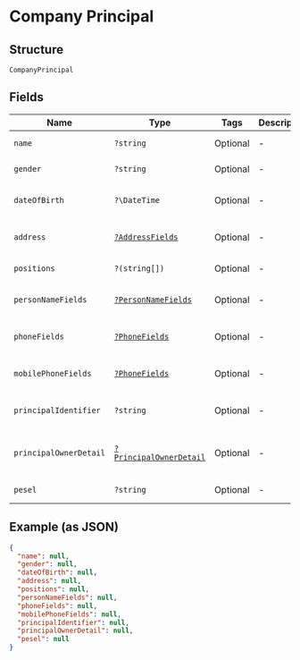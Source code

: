 
# Company Principal

## Structure

`CompanyPrincipal`

## Fields

| Name | Type | Tags | Description | Getter | Setter |
|  --- | --- | --- | --- | --- | --- |
| `name` | `?string` | Optional | - | getName(): ?string | setName(?string name): void |
| `gender` | `?string` | Optional | - | getGender(): ?string | setGender(?string gender): void |
| `dateOfBirth` | `?\DateTime` | Optional | - | getDateOfBirth(): ?\DateTime | setDateOfBirth(?\DateTime dateOfBirth): void |
| `address` | [`?AddressFields`](../../doc/models/address-fields.md) | Optional | - | getAddress(): ?AddressFields | setAddress(?AddressFields address): void |
| `positions` | `?(string[])` | Optional | - | getPositions(): ?array | setPositions(?array positions): void |
| `personNameFields` | [`?PersonNameFields`](../../doc/models/person-name-fields.md) | Optional | - | getPersonNameFields(): ?PersonNameFields | setPersonNameFields(?PersonNameFields personNameFields): void |
| `phoneFields` | [`?PhoneFields`](../../doc/models/phone-fields.md) | Optional | - | getPhoneFields(): ?PhoneFields | setPhoneFields(?PhoneFields phoneFields): void |
| `mobilePhoneFields` | [`?PhoneFields`](../../doc/models/phone-fields.md) | Optional | - | getMobilePhoneFields(): ?PhoneFields | setMobilePhoneFields(?PhoneFields mobilePhoneFields): void |
| `principalIdentifier` | `?string` | Optional | - | getPrincipalIdentifier(): ?string | setPrincipalIdentifier(?string principalIdentifier): void |
| `principalOwnerDetail` | [`?PrincipalOwnerDetail`](../../doc/models/principal-owner-detail.md) | Optional | - | getPrincipalOwnerDetail(): ?PrincipalOwnerDetail | setPrincipalOwnerDetail(?PrincipalOwnerDetail principalOwnerDetail): void |
| `pesel` | `?string` | Optional | - | getPesel(): ?string | setPesel(?string pesel): void |

## Example (as JSON)

```json
{
  "name": null,
  "gender": null,
  "dateOfBirth": null,
  "address": null,
  "positions": null,
  "personNameFields": null,
  "phoneFields": null,
  "mobilePhoneFields": null,
  "principalIdentifier": null,
  "principalOwnerDetail": null,
  "pesel": null
}
```

